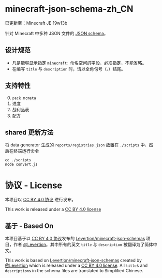 # minecraft-json-schema-zh_CN

已更新至：Minecraft JE 19w13b

针对 Minecraft 中多种 JSON 文件的 [JSON schema](http://json-schema.org/)。

## 设计规范

-   凡是能够显示指定 `minecraft:` 命名空间的字段，必须指定，不能省略。
-   在编写 `title` 与 `description` 时，请以全角句号（`。`）结尾。

## 支持特性

0. `pack.mcmeta`
1. 进度
1. 战利品表
1. 配方

## shared 更新方法

将 data generator 生成的 `reports/registries.json` 放置在 `./scripts` 中，然后在终端运行命令

```BAT
cd ./scripts
node convert.js
```

# 协议 - License

本项目以 [CC BY 4.0 协议](https://creativecommons.org/licenses/by/4.0/deed.zh) 进行发布。

This work is released under a [CC BY 4.0 license](https://creativecommons.org/licenses/by/4.0)

## 基于 - Based On

本项目基于以 [CC BY 4.0 协议](https://creativecommons.org/licenses/by/4.0/deed.zh)发布的 [Levertion/minecraft-json-schemas](https://github.com/Levertion/minecraft-json-schemas) 项目，作者 [@Levertion](https://github.com/Levertion)。其中所有的英文 `title` 与 `description` 被翻译为了简体中文。

This work is based on [Levertion/minecraft-json-schemas](https://github.com/Levertion/minecraft-json-schemas) created by [@Levertion](https://github.com/Levertion) which is released under a [CC BY 4.0 license](https://creativecommons.org/licenses/by/4.0/). All `title`s and `description`s in the schema files are translated to Simplified Chinese.
